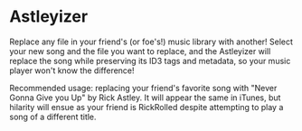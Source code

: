 # Astleyizer #

Replace any file in your friend's (or foe's!) music library with another! 
Select your new song and the file you want to replace, and the Astleyizer will replace the song while preserving 
its ID3 tags and metadata, so your music player won't know the difference!

Recommended usage: replacing your friend's favorite song with "Never Gonna Give you Up" by Rick Astley.
It will appear the same in iTunes, but hilarity will ensue as your friend is RickRolled despite attempting to
play a song of a different title.
